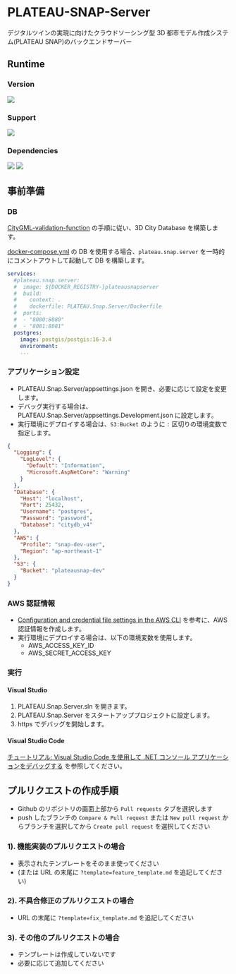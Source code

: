 # PLATEAU-SNAP-Server

デジタルツインの実現に向けたクラウドソーシング型 3D 都市モデル作成システム(PLATEAU SNAP)のバックエンドサーバー

## Runtime

### Version

[![](https://img.shields.io/static/v1?style=flat=square&logo=GitHub&logoColor=FFFFFF&label=PLATEAU&nbsp;SNAP&message=0.0.1&color=0e6da0)](https://github.com/Gentlymad-Studios/PackageManagerTools)

### Support

[![](https://img.shields.io/static/v1?style=flat=square&logo=dotnet&logoColor=FFFFFF&label=dotnet&message=8.0&color=0e6da0)](https://github.com/Gentlymad-Studios/PackageManagerTools)

### Dependencies

[![](https://img.shields.io/static/v1?style=flat=square&logo=postgresql&logoColor=FFFFFF&label=PostgreSQL&message=16.x&color=0e6da0)](https://www.postgresql.org/docs/16/index.html)
[![](https://img.shields.io/static/v1?style=flat=square&logoColor=FFFFFF&label=PostGIS&message=3.x&color=0e6da0)](https://postgis.net/development/developer_docs/)

## 事前準備
### DB 

[CityGML-validation-function](https://github.com/Project-PLATEAU/CityGML-validation-function) の手順に従い、3D City Database を構築します。

[docker-compose.yml](./src/docker-compose.yml) の DB を使用する場合、`plateau.snap.server` を一時的にコメントアウトして起動して DB を構築します。

```yml
services:
  #plateau.snap.server:
  #  image: ${DOCKER_REGISTRY-}plateausnapserver
  #  build:
  #    context: .
  #    dockerfile: PLATEAU.Snap.Server/Dockerfile
  #  ports:
  #  - "8080:8080"
  #  - "8081:8081"
  postgres:
    image: postgis/postgis:16-3.4
    environment:
    ...
```

### アプリケーション設定

- PLATEAU.Snap.Server/appsettings.json を開き、必要に応じて設定を変更します。  
- デバッグ実行する場合は、PLATEAU.Snap.Server/appsettings.Development.json に設定します。
- 実行環境にデプロイする場合は、`S3:Bucket` のように `:` 区切りの環境変数で指定します。

```json
{
  "Logging": {
    "LogLevel": {
      "Default": "Information",
      "Microsoft.AspNetCore": "Warning"
    }
  },
  "Database": {
    "Host": "localhost",
    "Port": 25432,
    "Username": "postgres",
    "Password": "password",
    "Database": "citydb_v4"
  },
  "AWS": {
    "Profile": "snap-dev-user",
    "Region": "ap-northeast-1"
  },
  "S3": {
    "Bucket": "plateausnap-dev"
  }
}
```

### AWS 認証情報

- [Configuration and credential file settings in the AWS CLI](https://docs.aws.amazon.com/ja_jp/cli/v1/userguide/cli-configure-files.html) を参考に、AWS認証情報を作成します。
- 実行環境にデプロイする場合は、以下の環境変数を使用します。
  - AWS_ACCESS_KEY_ID
  - AWS_SECRET_ACCESS_KEY

### 実行

#### Visual Studio

1. PLATEAU.Snap.Server.sln を開きます。
2. PLATEAU.Snap.Server をスタートアッププロジェクトに設定します。
3. https でデバッグを開始します。

#### Visual Studio Code

[チュートリアル: Visual Studio Code を使用して .NET コンソール アプリケーションをデバッグする](https://learn.microsoft.com/ja-jp/dotnet/core/tutorials/debugging-with-visual-studio-code?pivots=dotnet-8-0) を参照してください。

## プルリクエストの作成手順

- Github のリポジトリの画面上部から `Pull requests` タブを選択します
- push したブランチの `Compare & Pull request` または `New pull request` からブランチを選択してから `Create pull request` を選択してください

### 1). 機能実装のプルリクエストの場合

- 表示されたテンプレートをそのまま使ってください
- (または URL の末尾に `?template=feature_template.md` を追記してください)

### 2). 不具合修正のプルリクエストの場合

- URL の末尾に `?template=fix_template.md` を追記してください

### 3). その他のプルリクエストの場合

- テンプレートは作成していないです
- 必要に応じて追加してください
